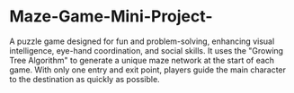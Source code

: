 # Maze-Game-Mini-Project-
A puzzle game designed for fun and problem-solving, enhancing visual intelligence, eye-hand coordination, and social skills. It uses the "Growing Tree Algorithm" to generate a unique maze network at the start of each game. With only one entry and exit point, players guide the main character to the destination as quickly as possible.
